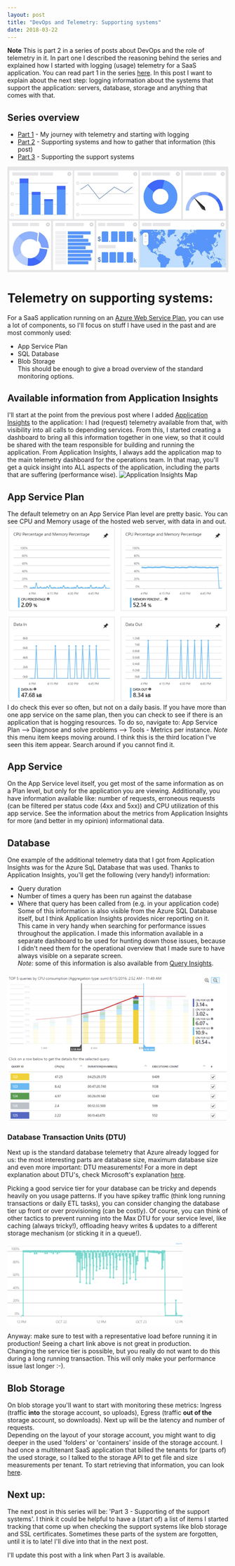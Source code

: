 ```yaml
---
layout: post
title: "DevOps and Telemetry: Supporting systems"
date: 2018-03-22
---
```


**Note** This is part 2 in a series of posts about DevOps and the role of telemetry in it. In part one I described the reasoning behind the series and explained how I started with logging (usage) telemetry for a SaaS application. You can read part 1 in the series [here](/blog/2018/02/23/DevOps-and-Telemetry-Insights-into-your-application).
In this post I want to explain about the next step: logging information about the systems that support the application: servers, database, storage and anything that comes with that.

## Series overview
* [Part 1](/blog/2018/02/23/DevOps-and-Telemetry-Insights-into-your-application) - My journey with telemetry and starting with logging
* [Part 2](/blog/2018/03/22/DevOps-and-Telemetry-Insights-supporting-systems) - Supporting systems and how to gather that information (this post)
* [Part 3](/blog/2018/04/02/DevOps-and-Telemetry-support-the-support-systems) - Supporting the support systems

![Dashboard example](/images/2018/20180329/20180329_03_Dashboard.png)

# Telemetry on supporting systems:

For a SaaS application running on an [Azure Web Service Plan](https://docs.microsoft.com/azure/app-service/azure-web-sites-web-hosting-plans-in-depth-overview?WT.mc_id=AZ-MVP-5003719), you can use a lot of components, so I'll focus on stuff I have used in the past and are most commonly used:
* App Service Plan
* SQL Database
* Blob Storage  
This should be enough to give a broad overview of the standard monitoring options. 

## Available information from Application Insights
I'll start at the point from the previous post where I added [Application Insights](https://docs.microsoft.com/azure/application-insights/app-insights-overview?WT.mc_id=AZ-MVP-5003719) to the application: I had (request) telemetry available from that, with visibility into all calls to depending services. From this, I started creating a dashboard to bring all this information together in one view, so that it could be shared with the team responsible for building and running the application. From Application Insights, I always add the application map to the main telemetry dashboard for the operations team. In that map, you'll get a quick insight into ALL aspects of the application, including the parts that are suffering (performance wise).
![Application Insights Map](https://docs.microsoft.com/nl-nl/azure/application-insights/media/app-insights-app-map/02.png)

## App Service Plan
The default telemetry on an App Service Plan level are pretty basic. You can see CPU and Memory usage of the hosted web server, with data in and out. 
![App Service Plan](/images/2018/20180329/20180329_04_AppServicPlan.png)  
I do check this ever so often, but not on a daily basis. If you have more than one app service on the same plan, then you can check to see if there is an application that is hogging resources. To do so, navigate to: App Service Plan --> Diagnose and solve problems --> 
Tools - Metrics per instance. *Note* this menu item keeps moving around. I think this is the third location I've seen this item appear. Search around if you cannot find it.

## App Service
On the App Service level itself, you get most of the same information as on a Plan level, but only for the application you are viewing. Additionally, you have information available like: number of requests, erroneous requests (can be filtered per status code (4xx and 5xx)) and CPU utilization of this app service. See the information about the metrics from Application Insights for more (and better in my opinion) informational data.

## Database
One example of the additional telemetry data that I got from Application Insights was for the Azure SqL Database that was used. Thanks to Application Insights, you'll get the following (very handy!) information:
* Query duration
* Number of times a query has been run against the database
* Where that query has been called from (e.g. in your application code) 
Some of this information is also visible from the Azure SQL Database itself, but I think Application Insights provides nicer reporting on it.  
This came in very handy when searching for performance issues throughout the application. I made this information available in a separate dashboard to be used for hunting down those issues, because I didn't need them for the operational overview that I made sure to have always visible on a separate screen.  
*Note:* some of this information is also available from [Query Insights](https://docs.microsoft.com/azure/sql-database/sql-database-query-performance?WT.mc_id=AZ-MVP-5003719).

![Query Performance Insights](/images/2018/20180329/20180329_QueryPerformanceInsights.png)

### Database Transaction Units (DTU)
Next up is the standard database telemetry that Azure already logged for us: the most interesting parts are database size, maximum database size and even more important: DTU measurements! For a more in dept explanation about DTU's, check Microsoft's explanation [here](https://docs.microsoft.com/azure/sql-database/sql-database-what-is-a-dtu?WT.mc_id=AZ-MVP-5003719). 

Picking a good service tier for your database can be tricky and depends heavily on you usage patterns. If you have spikey traffic (think long running transactions or daily ETL tasks), you can consider changing the database tier up front or over provisioning (can be costly). Of course, you can think of other tactics to prevent running into the Max DTU for your service level, like caching (always tricky!), offloading heavy writes & updates to a different storage mechanism (or sticking it in a queue!).

![DTU](/images/2018/20180329/20180329_02_DTU.png)

Anyway: make sure to test with a representative load before running it in production! Seeing a chart link above is not great in production.  
Changing the service tier is possible, but you really do not want to do this during a long running transaction. This will only make your performance issue last longer :-).

## Blob Storage
On blob storage you'll want to start with monitoring these metrics: Ingress (traffic **into** the storage account, so uploads), Egress (traffic **out of the** storage account, so downloads). Next up will be the latency and number of requests.  
Depending on the layout of your storage account, you might want to dig deeper in the used 'folders' or 'containers' inside of the storage account. I had once a multitenant SaaS application that billed the tenants for (parts of) the used storage, so I talked to the storage API to get file and size measurements per tenant. To start retrieving that information, you can look [here](https://docs.microsoft.com/rest/api/storageservices/blob-service-rest-api?WT.mc_id=AZ-MVP-5003719).   

## Next up:
The next post in this series will be: 'Part 3 - Supporting of the support systems'. I think it could be helpful to have a (start of) a list of items I started tracking that come up when checking the support systems like blob storage and SSL certificates. Sometimes these parts of the system are forgotten, until it is to late! I'll dive into that in the next post.

I'll update this post with a link when Part 3 is available. 